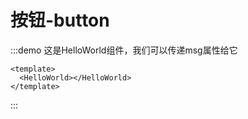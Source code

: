 # 按钮-button
:::demo 这是HelloWorld组件，我们可以传递msg属性给它
```vue
<template>
  <HelloWorld></HelloWorld>
</template>
```

:::

<Test></Test>